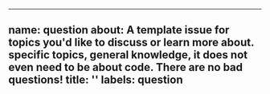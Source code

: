 ______________________________________________________________________

## name: question about: A template issue for topics you'd like to discuss or learn more about. specific topics, general knowledge, it does not even need to be about code. There are no bad questions! title: '' labels: question

<!--
  Make your issue easy to find:

  - labels: anything that will make this easier to filter
  - assign: anyone you would like help from
-->
